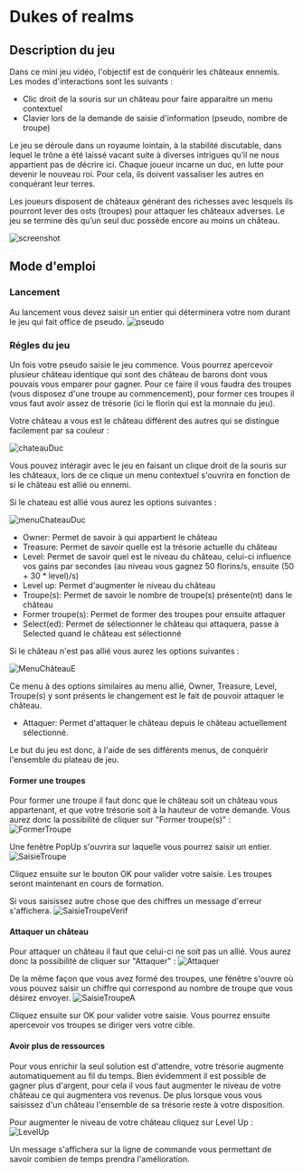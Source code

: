 # Dukes of realms
## Description du jeu

Dans ce mini jeu vidéo, l'objectif est de conquérir les châteaux ennemis. Les modes d'interactions sont les suivants :

- Clic droit de la souris sur un château pour faire apparaitre un menu contextuel
- Clavier lors de la demande de saisie d'information (pseudo, nombre de troupe)

Le jeu se déroule dans un royaume lointain, à la stabilité discutable, dans lequel le trône a été laissé vacant suite à diverses intrigues qu’il ne nous appartient pas de décrire ici. Chaque joueur incarne un duc, en lutte pour devenir le nouveau roi. Pour cela, ils doivent vassaliser les autres en conquérant leur terres.

Les joueurs disposent de châteaux générant des richesses avec lesquels ils pourront lever des osts (troupes) pour attaquer les châteaux adverses. Le jeu se termine dès qu’un seul duc possède encore au moins un château.

 

![screenshot](DoRdescriptionJeu.png)


## Mode d'emploi
### Lancement

Au lancement vous devez saisir un entier qui déterminera votre nom durant le jeu qui fait office de pseudo.
![pseudo](DoRPseudo.png)


### Régles du jeu

Un fois votre pseudo saisie le jeu commence. Vous pourrez apercevoir plusieur château identique qui sont des château de barons dont vous pouvais vous emparer pour gagner. Pour ce faire il vous faudra des troupes (vous disposez d'une troupe au commencement), pour former ces troupes il vous faut avoir assez de trésorie (ici le florin qui est la monnaie du jeu).

Votre château a vous est le château différent des autres qui se distingue facilement par sa couleur :

![chateauDuc](DoRchateauDuc.png)

Vous pouvez intéragir avec le jeu en faisant un clique droit de la souris sur les châteaux, lors de ce clique un menu contextuel s'ouvrira en fonction de si le château est allié ou ennemi.

Si le chateau est allié vous aurez les options suivantes : 

![menuChateauDuc](DoRMenuChateauDuc.png)

- Owner: Permet de savoir à qui appartient le château
- Treasure: Permet de savoir quelle est la trésorie actuelle du château
- Level: Permet de savoir quel est le niveau du château, celui-ci influence vos gains par secondes (au niveau  vous gagnez 50 florins/s, ensuite (50 + 30 * level)/s)
- Level up: Permet d'augmenter le niveau du château
- Troupe(s): Permet de savoir le nombre de troupe(s) présente(nt) dans le château
- Former troupe(s): Permet de former des troupes pour ensuite attaquer
- Select(ed): Permet de sélectionner le château qui attaquera, passe à Selected quand le château est sélectionné

Si le château n'est pas allié vous aurez les options suivantes :

![MenuChâteauE](DoRMenuChateauE.png)

Ce menu à des options similaires au menu allié, Owner, Treasure, Level, Troupe(s) y sont présents le changement est le fait de pouvoir attaquer le château.

- Attaquer: Permet d'attaquer le château depuis le château actuellement sélectionné.

Le but du jeu est donc, à l'aide de ses différents menus, de conquérir l'ensemble du plateau de jeu.

#### Former une troupes 

Pour former une troupe il faut donc que le château soit un château vous appartenant, et que votre trésorie soit à la hauteur de votre demande. Vous aurez donc la possibilité de cliquer sur "Former troupe(s)" : ![FormerTroupe](DoRFormer.png)

Une fenêtre PopUp s'ouvrira sur laquelle vous pourrez saisir un entier. ![SaisieTroupe](DoRSaisieTroupe.png)

Cliquez ensuite sur le bouton OK pour valider votre saisie. Les troupes seront maintenant en cours de formation.

Si vous saisissez autre chose que des chiffres un message d'erreur s'affichera. ![SaisieTroupeVerif](DoRSaisieTroupeVerif.png)

#### Attaquer un château

Pour attaquer un château il faut que celui-ci ne soit pas un allié. Vous aurez donc la possibilité de cliquer sur "Attaquer" : ![Attaquer](DoRAttaquer.png)

De la même façon que vous avez formé des troupes, une fénêtre s'ouvre où vous pouvez saisir un chiffre qui correspond au nombre de troupe que vous désirez envoyer. ![SaisieTroupeA](DoRSaisieTroupeA.png)

Cliquez ensuite sur OK pour valider votre saisie. Vous pourrez ensuite apercevoir vos troupes se diriger vers votre cible.

#### Avoir plus de ressources

Pour vous enrichir la seul solution est d'attendre, votre trésorie augmente automatiquement au fil du temps. Bien évidemment il est possible de gagner plus d'argent, pour cela il vous faut augmenter le niveau de votre château ce qui augmentera vos revenus. De plus lorsque vous vous saisissez d'un château l'ensemble de sa trésorie reste à votre disposition.

Pour augmenter le niveau de votre château cliquez sur Level Up : ![LevelUp](DoRLevelUp.png)

Un message s'affichera sur la ligne de commande vous permettant de savoir combien de temps prendra l'amélioration.



